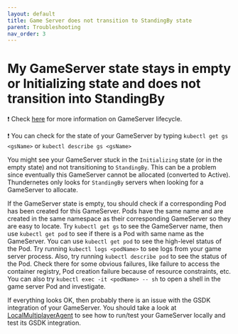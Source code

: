 ```yaml
---
layout: default
title: Game Server does not transition to StandingBy state
parent: Troubleshooting
nav_order: 3
---
```


# My GameServer state stays in empty or Initializing state and does not transition into StandingBy

❗ Check [here](../gsdk/gameserverlifecycle.md) for more information on GameServer lifecycle.

❗ You can check for the state of your GameServer by typing `kubectl get gs <gsName>` or `kubectl describe gs <gsName>`

You might see your GameServer stuck in the `Initializing` state (or in the empty state) and not transitioning to `StandingBy`. This can be a problem since eventually this GameServer cannot be allocated (converted to Active). Thundernetes only looks for `StandingBy` servers when looking for a GameServer to allocate.

If the GameServer state is empty, tou should check if a corresponding Pod has been created for this GameServer. Pods have the same name and are created in the same namespace as their corresponding GameServer so they are easy to locate. Try `kubectl get gs` to see the GameServer name, then use `kubectl get pod` to see if there is a Pod with same name as the GameServer. You can use `kubectl get pod` to see the high-level status of the Pod. Try running `kubectl logs <podName>` to see logs from your game server process. Also, try running `kubectl describe pod` to see the status of the Pod. Check there for some obvious failures, like failure to access the container registry, Pod creation failure because of resource constraints, etc. You can also try `kubectl exec -it <podName> -- sh` to open a shell in the game server Pod and investigate.

If everything looks OK, then probably there is an issue with the GSDK integration of your GameServer. You should take a look at [LocalMultiplayerAgent](../gsdk/runlocalmultiplayeragent.md) to see how to run/test your GameServer locally and test its GSDK integration.